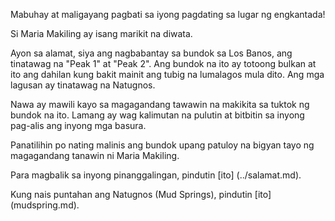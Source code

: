 Mabuhay at maligayang pagbati sa iyong pagdating sa lugar ng engkantada! 

Si Maria Makiling ay isang marikit na diwata. 

Ayon sa alamat, siya ang nagbabantay sa bundok sa Los Banos, 
ang tinatawag na "Peak 1" at "Peak 2". Ang bundok na ito
ay totoong bulkan at ito ang dahilan kung bakit mainit ang tubig
na lumalagos mula dito. Ang mga lagusan ay tinatawag na Natugnos.

Nawa ay mawili kayo sa magagandang tawawin na makikita sa tuktok ng
bundok na ito. Lamang ay wag kalimutan na pulutin at bitbitin sa inyong
pag-alis ang inyong mga basura.

Panatilihin po nating malinis ang bundok upang patuloy na bigyan tayo 
ng magagandang tanawin ni Maria Makiling.

Para magbalik sa inyong pinanggalingan, pindutin [ito] (../salamat.md).

Kung nais puntahan ang Natugnos (Mud Springs), 
pindutin [ito] (mudspring.md).


